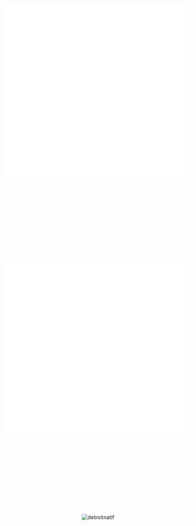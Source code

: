 <style>
  #container img {
    border: none;
  }
</style>

<div id="container" align="center" style="padding-bottom: 200px;">
  <a>
    <img src="thonk.svg" width="720" height="480">
  </a>
</div>


<div id="container" align="center" style="padding-bottom: 200px;">
  <a>
    <img src="thonk.svg" width="720" height="480">
  </a>
</div>


<p align="center"> <img src="https://github-readme-stats.vercel.app/api?username=detroitnatif&show_icons=true&theme=gotham" alt="detroitnatif" />


